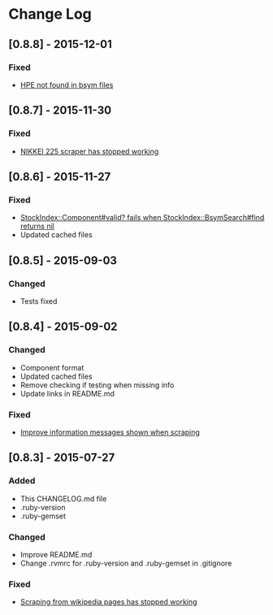 # Change Log

## [0.8.8] - 2015-12-01

### Fixed
- [HPE not found in bsym files](https://github.com/javiervidal/stock_index/issues/5)

## [0.8.7] - 2015-11-30

### Fixed
- [NIKKEI 225 scraper has stopped working](https://github.com/javiervidal/stock_index/issues/4)

## [0.8.6] - 2015-11-27

### Fixed
- [StockIndex::Component#valid? fails when StockIndex::BsymSearch#find returns nil](https://github.com/javiervidal/stock_index/issues/3)
- Updated cached files

## [0.8.5] - 2015-09-03

### Changed
- Tests fixed

## [0.8.4] - 2015-09-02

### Changed
- Component format
- Updated cached files
- Remove checking if testing when missing info
- Update links in README.md

### Fixed
- [Improve information messages shown when scraping](https://github.com/javiervidal/stock_index/issues/2)

## [0.8.3] - 2015-07-27

### Added
- This CHANGELOG.md file
- .ruby-version
- .ruby-gemset

### Changed
- Improve README.md
- Change .rvmrc for .ruby-version and .ruby-gemset in .gitignore

### Fixed
- [Scraping from wikipedia pages has stopped working](https://github.com/javiervidal/stock_index/issues/1)
